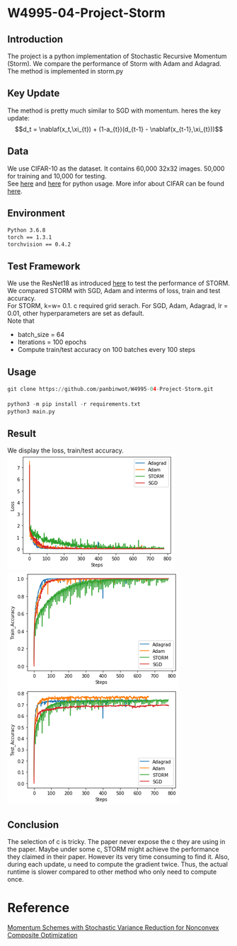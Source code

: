 # W4995-04-Project-Storm
## Introduction
The project is a python implementation of Stochastic Recursive Momentum (Storm). We compare the performance of Storm with Adam and Adagrad. The method is implemented in storm.py

## Key Update
The method is pretty much similar to SGD with momentum. heres the key update: </br>
$$d_t = \nablaf(x_t,\xi_{t}) + (1-a_{t})(d_{t-1} - \nablaf(x_{t-1},\xi_{t}))$$


## Data
We use CIFAR-10 as the dataset. It contains 60,000 32x32 images. 50,000 for training and 10,000 for testing. </br>
See [here](https://github.com/EN10/CIFAR) and [here](https://pytorch.org/tutorials/beginner/blitz/cifar10_tutorial.html) for python usage. More infor about CIFAR can be found [here](https://www.cs.toronto.edu/~kriz/cifar.html).

## Environment
```
Python 3.6.8
torch == 1.3.1
torchvision == 0.4.2      
```

## Test Framework
We use the ResNet18 as introduced [here](https://pytorch.org/hub/pytorch_vision_resnet/) to test the performance of STORM. We compared STORM with SGD, Adam  and interms of loss, train and test accuracy. </br>
For STORM, k=w= 0.1. c required grid serach. For SGD, Adam, Adagrad, lr = 0.01, other hyperparameters are set as default. </br>
Note that
- batch_size = 64
- Iterations = 100 epochs
- Compute train/test accuracy on 100 batches every 100 steps

## Usage
```python
git clone https://github.com/panbinwot/W4995-04-Project-Storm.git

python3 -m pip install -r requirements.txt
python3 main.py
```

## Result
We display the loss, train/test accuracy.
![](image_output/loss.png)
![](image_output/train.png)
![](image_output/test.png)

## Conclusion
The selection of c is tricky. The paper never expose the c they are using in the paper. Maybe under some c, STORM might achieve the performance they claimed in their paper. However its very time consuming to find it. Also, during each update, u need to compute the gradient twice. Thus, the actual runtime is slower compared to other method who only need to compute once.
# Reference
[Momentum Schemes with Stochastic Variance Reduction for Nonconvex Composite Optimization](https://arxiv.org/abs/1902.02715)
